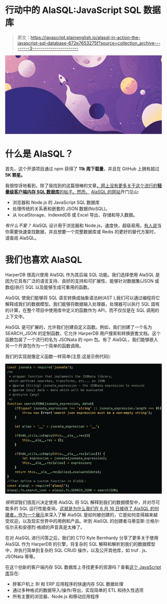 # 行动中的 AlaSQL:JavaScript SQL 数据库

> 原文：<https://javascript.plainenglish.io/alasql-in-action-the-javascript-sql-database-672e7653275f?source=collection_archive---------3----------------------->

![](img/af1d8a49bbe32b98c8f5d608ac8243b8.png)

# 什么是 AlaSQL？

首先，这个开源项目通过 npm 获得了 **11k 周下载量**，并且在 GitHub 上拥有超过 **5K 颗星。**

我很惊讶地看到，除了我找到的这篇很棒的文章[，网上没有更多关于这个流行的**轻量级客户端内存 SQL 数据库**的帖子。然而，](https://dev.to/jorge_rockr/alasql-a-real-database-for-web-browsers-and-nodejs-24gj) [AlaSQL 的网站](http://alasql.org/)开门见山:

*   浏览器和 Node.js 的 JavaScript SQL 数据库
*   处理传统的关系表和嵌套的 JSON 数据(NoSQL)。
*   从 localStorage、IndexedDB 或 Excel 导出、存储和导入数据。

*有什么不爱？* AlaSQL 设计用于浏览器和 Node.js，速度快，超级易用。[有人说](https://medium.com/@danacodes/alasql-a-query-language-for-javascript-e1540ac238b4#:~:text=AlaSQL%20is%20an%20open%2Dsource,and%20a%20few%20other%20sources.)当你需要快速查找数据，并且想要一个完整数据库或 Redis 的更好的替代方案时，请查阅 AlaSQL。

# 我们也喜欢 AlaSQL

HarperDB 很高兴使用 AlaSQL 作为其后端 SQL 功能。我们选择使用 AlaSQL 是因为它具有广泛的语言支持、良好的支持和可扩展性、能够针对数据集(JSON 或数组)执行 SQL 以及能够生成可重用的函数。

AlaSQL 使我们能够将 SQL 语言转换成抽象语法树(AST ),我们可以通过编程将它解释成我们的数据模型。我们能够将数据输入处理器，处理器可以执行 SQL 固有的计算，在整个项目中使用库中定义的函数作为 API，而不仅仅是在 SQL 调用的上下文中。

AlaSQL 是可扩展的，允许我们创建自定义函数。例如，我们创建了一个名为 SEARCH_JSON 的定制函数，它允许 HarperDB 用户搜索和转换嵌套文档。这个函数包装了一个流行的名为 JSONata 的 npm 包。有了 AlaSQL，我们能够嵌入另一个开源包作为一个简单的函数调用。

我们的实现就像定义函数一样简单(注意:这是示例代码):

![](img/32367ca814a04eedf36c40883d93b206.png)

*很明显*我们很高兴决定使用 AlaSQL 将 SQL 解释到我们的数据模型中，并对尽可能多的 SQL 运行性能查询。[这就是为什么我们在 6 月 16 日接待了 AlaSQL 的创建者，作为一个展示](https://www.youtube.com/watch?v=ARfWrjXzWSg&t&utm_content=132680797&utm_medium=social&utm_source=twitter&hss_channel=tw-825352688518959105)来深入了解 AlaSQL 是如何被创建的，它是如何变得越来越受欢迎，以及现实世界中的用例和产品。听到 AlaSQL 的创建者马蒂亚斯·兰格尔·伍尔夫和安德烈·格顺的声音真是太棒了。

在对 AlaSQL 进行问答之后，我们的 CTO Kyle Bernhardy 分享了更多关于使用 AlaSQL 作为 HarperDB 的引擎，将复杂的 SQL 解释和解析到我们的数据模型中，并执行简单到复杂的 SQL CRUD 操作，以及公开其他库，如 truf . js、JSONata 等等。

在这个创新的客户端内存 SQL 数据库上寻找更多的资源吗？查看[这个 JavaScript 库](https://www.javascripting.com/view/alasql)旨在:

*   胖客户机上 BI 和 ERP 应用程序的快速内存 SQL 数据处理
*   通过多种格式的数据导入/操作/导出，实现简单的 ETL 和持久性选项
*   所有主要的浏览器、Node.js 和移动应用程序